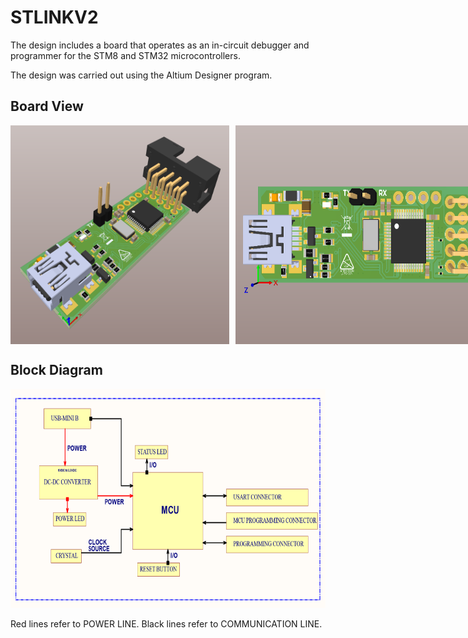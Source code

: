 # STLINKV2
 The design includes a board that operates as an in-circuit debugger and programmer for the STM8 and STM32 microcontrollers.

 The design was carried out using the Altium Designer program.

## Board View

<div style="display: flex; align-items: center;">
  <img style="margin-right: 10px;" width="350" height="350" src="https://raw.githubusercontent.com/kurtasli/STLINKV2/refs/heads/main/Images/view1.png">
  <img width="550" height="350" src="https://raw.githubusercontent.com/kurtasli/STLINKV2/refs/heads/main/Images/view2.png">
</div>


## Block Diagram

<p align="left">
  <img width="600" height="350" src="https://raw.githubusercontent.com/kurtasli/STLINKV2/refs/heads/main/Images/blockdiagram.png">
</p>

Red lines refer to POWER LINE.
Black lines refer to COMMUNICATION LINE.

